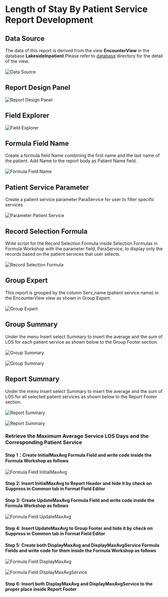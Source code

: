 # Length of Stay By Patient Service Report Development
## Data Source
The data of this report is derived from the view <b>EncounterView</b> in the database <b>LakesideInpatient</b>.Please refer to <a href='../../'>database</a> directory for the detail of the view.
<br><br>![Data Source](images/DatabaseExpert.png)
## Report Design Panel 
![Report Design Panel](images/DesignPanel.png)
## Field Explorer
![Field Explorer](images/FieldExplorer.png)
## Formula Field Name
Create a formula field Name combining the first name and the last name of the patient. Add Name to the report body as Patient Name field.
<br><br>![Formula Field Name](images/FormulaField_Name.png)
## Patient Service Parameter
Create a patient service parameter ParaService for user to filter specific services 
<br><br>![Parameter Patient Service](images/Parameter_ParaService.png)
## Record Selection Formula
Write script for the Record Selection Formula inside Selection Formulas in Formula Workshop with the parameter field, ParaService, to display only the records based on the patient services that user selects. 
<br><br>![Record Selection Formula](images/RecordSelection.png)
## Group Expert
This report is grouped by the column Serv_name (patient service name) in the EncounterView view as shown in Group Expert.
<br><br>![Group Expert](images/GroupExpert.png)
## Group Summary
Under the menu Insert select Summary to insert the average and the sum of LOS for each patient service as shown below to the Group Footer section.
<br><br>![Group Summary](images/GroupSummary_Avg.png)
<br><br>![Group Summary](images/GroupSummary_Sum.png)
## Report Summary
Under the menu Insert select Summary to insert the average and the sum of LOS for all selected patient services as shown below to the Report Footer section.
<br><br>![Report Summary](images/ReportSummary_Avg.png)
<br><br>![Report Summary](images/ReportSummary_Sum.png)
### Retrieve the Maximum Average Service LOS Days and the Corresponding Patient Service
#### Step 1：Create InitialMaxAvg Formula Field and write code inside the Formula Workshop as follows
![Formula Field InitialMaxAvg](images/FormulaField_InitialMaxAvg.png)
#### Step 2: Insert InitialMaxAvg to Report Header and hide it by check on Suppress in Common tab in Format Field Editor
#### Step 3: Create UpdateMaxAvg Formula Field and write code inside the Formula Workshop as follows
![Formula Field UpdateMaxAvg](images/FormulaField_UpdateMaxAvg.png)
#### Step 4: Insert UpdateMaxAvg to Group Footer and hide it by check on Suppress in Common tab in Format Field Editor
#### Step 5: Create both DisplayMaxAvg and DisplayMaxAvgService Formula Fields and write code for them inside the Formula Workshop as follows
![Formula Field DisplayMaxAvg](images/FormulaField_DisplayMaxAvg.png)
<br><br>
![Formula Field DisplayMaxAvgService](images/FormulaField_DisplayMaxAvgService.png)
#### Step 6: Insert both DisplayMaxAvg and DisplayMaxAvgService to the proper place inside Report Footer

